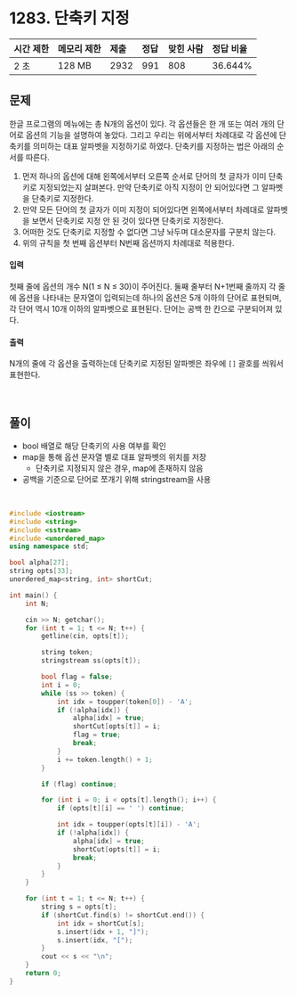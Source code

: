 # 1283. 단축키 지정

| 시간 제한 | 메모리 제한 | 제출 | 정답 | 맞힌 사람 | 정답 비율 |
| :-------- | :---------- | :--- | :--- | :-------- | :-------- |
| 2 초      | 128 MB      | 2932 | 991  | 808       | 36.644%   |

## 문제

한글 프로그램의 메뉴에는 총 N개의 옵션이 있다. 각 옵션들은 한 개 또는 여러 개의 단어로 옵션의 기능을 설명하여 놓았다. 그리고 우리는 위에서부터 차례대로 각 옵션에 단축키를 의미하는 대표 알파벳을 지정하기로 하였다. 단축키를 지정하는 법은 아래의 순서를 따른다.

1. 먼저 하나의 옵션에 대해 왼쪽에서부터 오른쪽 순서로 단어의 첫 글자가 이미 단축키로 지정되었는지 살펴본다. 만약 단축키로 아직 지정이 안 되어있다면 그 알파벳을 단축키로 지정한다.
2. 만약 모든 단어의 첫 글자가 이미 지정이 되어있다면 왼쪽에서부터 차례대로 알파벳을 보면서 단축키로 지정 안 된 것이 있다면 단축키로 지정한다.
3. 어떠한 것도 단축키로 지정할 수 없다면 그냥 놔두며 대소문자를 구분치 않는다.
4. 위의 규칙을 첫 번째 옵션부터 N번째 옵션까지 차례대로 적용한다.

#### 입력

첫째 줄에 옵션의 개수 N(1 ≤ N ≤ 30)이 주어진다. 둘째 줄부터 N+1번째 줄까지 각 줄에 옵션을 나타내는 문자열이 입력되는데 하나의 옵션은 5개 이하의 단어로 표현되며, 각 단어 역시 10개 이하의 알파벳으로 표현된다. 단어는 공백 한 칸으로 구분되어져 있다.

#### 출력

N개의 줄에 각 옵션을 출력하는데 단축키로 지정된 알파벳은 좌우에 `[]` 괄호를 씌워서 표현한다.

<br/>

## 풀이

- bool 배열로 해당 단축키의 사용 여부를 확인
- map을 통해 옵션 문자열 별로 대표 알파벳의 위치를 저장
  - 단축키로 지정되지 않은 경우, map에 존재하지 않음
- 공백을 기준으로 단어로 쪼개기 위해 stringstream을 사용

<br/>

```c++
#include <iostream>
#include <string>
#include <sstream>
#include <unordered_map>
using namespace std;

bool alpha[27];
string opts[33];
unordered_map<string, int> shortCut;

int main() {
	int N;

	cin >> N; getchar();
	for (int t = 1; t <= N; t++) {
		getline(cin, opts[t]);

		string token;
		stringstream ss(opts[t]);

		bool flag = false;
		int i = 0;
		while (ss >> token) {
			int idx = toupper(token[0]) - 'A';
			if (!alpha[idx]) {
				alpha[idx] = true;
				shortCut[opts[t]] = i;
				flag = true;
				break;
			}
			i += token.length() + 1;
		}

		if (flag) continue;

		for (int i = 0; i < opts[t].length(); i++) {
			if (opts[t][i] == ' ') continue;

			int idx = toupper(opts[t][i]) - 'A';
			if (!alpha[idx]) {
				alpha[idx] = true;
				shortCut[opts[t]] = i;
				break;
			}
		}
	}

	for (int t = 1; t <= N; t++) {
		string s = opts[t];
		if (shortCut.find(s) != shortCut.end()) {
			int idx = shortCut[s];
			s.insert(idx + 1, "]");
			s.insert(idx, "[");
		}
		cout << s << "\n";
	}
	return 0;
}
```
